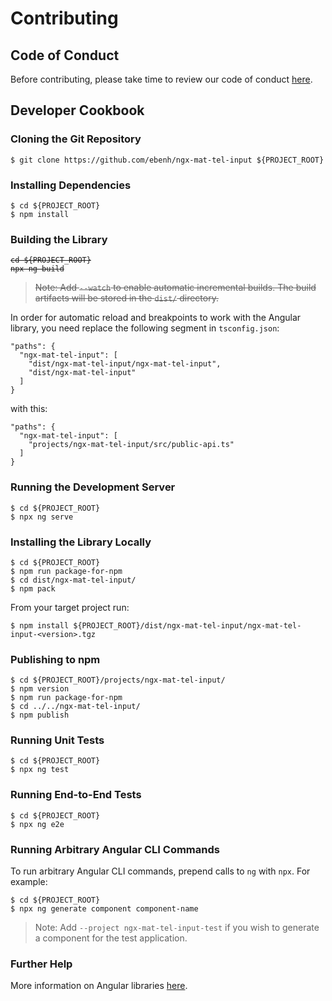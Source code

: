 # Contributing

## Code of Conduct

Before contributing, please take time to review our code of conduct [here](CODE_OF_CONDUCT.md).

## Developer Cookbook

### Cloning the Git Repository

    $ git clone https://github.com/ebenh/ngx-mat-tel-input ${PROJECT_ROOT}

### Installing Dependencies

    $ cd ${PROJECT_ROOT}
    $ npm install

### Building the Library

<pre><code><del>cd ${PROJECT_ROOT}
npx ng build</del></code></pre>

> ~~Note: Add `--watch` to enable automatic incremental builds. The build artifacts will be stored in the `dist/` directory.~~

In order for automatic reload and breakpoints to work with the Angular library, you need replace the following segment
in `tsconfig.json`:

    "paths": {
      "ngx-mat-tel-input": [
        "dist/ngx-mat-tel-input/ngx-mat-tel-input",
        "dist/ngx-mat-tel-input"
      ]
    }

with this:

    "paths": {
      "ngx-mat-tel-input": [
        "projects/ngx-mat-tel-input/src/public-api.ts"
      ]
    }

### Running the Development Server

    $ cd ${PROJECT_ROOT}
    $ npx ng serve

### Installing the Library Locally

    $ cd ${PROJECT_ROOT}
    $ npm run package-for-npm
    $ cd dist/ngx-mat-tel-input/
    $ npm pack

From your target project run:

    $ npm install ${PROJECT_ROOT}/dist/ngx-mat-tel-input/ngx-mat-tel-input-<version>.tgz

### Publishing to npm

    $ cd ${PROJECT_ROOT}/projects/ngx-mat-tel-input/
    $ npm version
    $ npm run package-for-npm
    $ cd ../../ngx-mat-tel-input/
    $ npm publish

### Running Unit Tests

    $ cd ${PROJECT_ROOT}
    $ npx ng test

### Running End-to-End Tests

    $ cd ${PROJECT_ROOT}
    $ npx ng e2e

### Running Arbitrary Angular CLI Commands

To run arbitrary Angular CLI commands, prepend calls to `ng` with `npx`. For example:

    $ cd ${PROJECT_ROOT}
    $ npx ng generate component component-name

> Note: Add `--project ngx-mat-tel-input-test` if you wish to generate a component for the test application.

### Further Help

More information on Angular libraries [here](https://angular.io/guide/creating-libraries).
